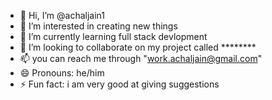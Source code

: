 - 👋 Hi, I’m @achaljain1
- 👀 I’m interested in creating new things
- 🌱 I’m currently learning full stack devlopment
- 💞️ I’m looking to collaborate on my project called ********
- 📫 you can reach me through "work.achaljain@gmail.com"
- 😄 Pronouns: he/him
- ⚡ Fun fact: i am very good at giving suggestions

<!---
achaljain1/achaljain1 is a ✨ special ✨ repository because its `README.md` (this file) appears on your GitHub profile.
You can click the Preview link to take a look at your changes.
--->
